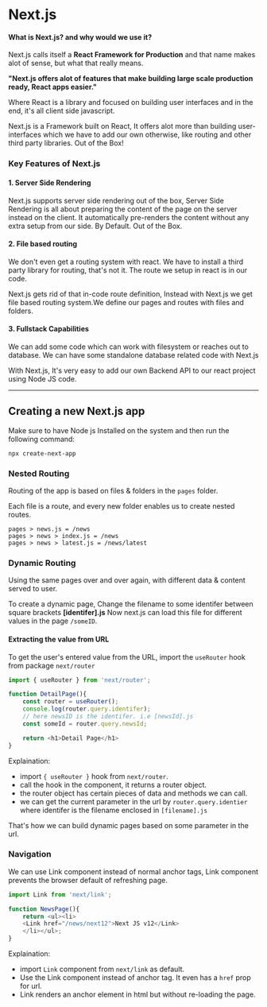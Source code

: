 # Next.js

#### What is Next.js? and why would we use it?

Next.js calls itself a **React Framework for Production** and that name makes alot of sense, but what that really means.

**"Next.js offers alot of features that make building large scale production ready, React apps easier."**

Where React is a library and focused on building user interfaces and in the end, it's all client side javascript.

Next.js is a Framework built on React, It offers alot more than building user-interfaces which we have to add our own otherwise, like routing and other third party libraries. Out of the Box!

### Key Features of Next.js

#### 1. Server Side Rendering

Next.js supports server side rendering out of the box, Server Side Rendering is all about preparing the content of the page on the server instead on the client. It automatically pre-renders the content without any extra setup from our side. By Default. Out of the Box.

#### 2. File based routing

We don't even get a routing system with react. We have to install a third party library for routing, that's not it. The route we setup in react is in our code.

Next.js gets rid of that in-code route definition, Instead with Next.js we get file based routing system.We define our pages and routes with files and folders.

#### 3. Fullstack Capabilities

We can add some code which can work with filesystem or reaches out to database. We can have some standalone database related code with Next.js

With Next.js, It's very easy to add our own Backend API to our react project using Node JS code.

***
## Creating a new Next.js app

Make sure to have Node js Installed on the system and then run the following command:

```shell
npx create-next-app
```
### Nested Routing

Routing of the app is based on files & folders in the `pages` folder.

Each file is a route, and every new folder enables us to create nested routes.

```shell
pages > news.js = /news
pages > news > index.js = /news 
pages > news > latest.js = /news/latest
```

### Dynamic Routing

Using the same pages over and over again, with different data & content served to user.

To create a dynamic page, Change the filename to some identifer between square brackets **[identifer].js** Now next.js can load this file for different values in the page `/someID`. 

#### Extracting the value from URL

To get the user's entered value from the URL, import the `useRouter` hook from package `next/router`

```javascript
import { useRouter } from 'next/router';

function DetailPage(){
    const router = useRouter(); 
    console.log(router.query.identifer);
    // here newsID is the identifer. i.e [newsId].js 
    const someId = router.query.newsId;

    return <h1>Detail Page</h1>
}
```

Explaination:
- import `{ useRouter }` hook from `next/router`.
- call the hook in the component, it returns a router object.
- the router object has certain pieces of data and methods we can call.
- we can get the current parameter in the url by `router.query.identier` where identifer is the filename enclosed in `[filename].js`

That's how we can build dynamic pages based on some parameter in the url.

### Navigation

We can use Link component instead of normal anchor tags, Link component prevents the browser default of refreshing page.

```javascript
import Link from 'next/link';

function NewsPage(){
    return <ul><li>
    <Link href="/news/next12">Next JS v12</Link>
    </li></ul>;
}
```

Explaination:
- import `Link` component from `next/link` as default.
- Use the Link component instead of anchor tag. It even has a `href` prop for url.
- Link renders an anchor element in html but without re-loading the page.


